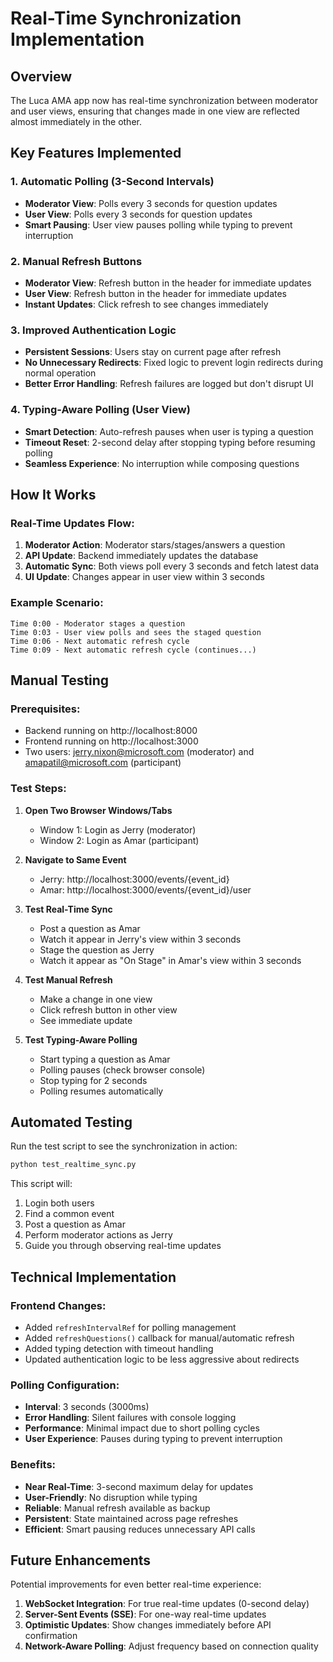 # Real-Time Synchronization Implementation

## Overview
The Luca AMA app now has real-time synchronization between moderator and user views, ensuring that changes made in one view are reflected almost immediately in the other.

## Key Features Implemented

### 1. Automatic Polling (3-Second Intervals)
- **Moderator View**: Polls every 3 seconds for question updates
- **User View**: Polls every 3 seconds for question updates
- **Smart Pausing**: User view pauses polling while typing to prevent interruption

### 2. Manual Refresh Buttons
- **Moderator View**: Refresh button in the header for immediate updates
- **User View**: Refresh button in the header for immediate updates
- **Instant Updates**: Click refresh to see changes immediately

### 3. Improved Authentication Logic
- **Persistent Sessions**: Users stay on current page after refresh
- **No Unnecessary Redirects**: Fixed logic to prevent login redirects during normal operation
- **Better Error Handling**: Refresh failures are logged but don't disrupt UI

### 4. Typing-Aware Polling (User View)
- **Smart Detection**: Auto-refresh pauses when user is typing a question
- **Timeout Reset**: 2-second delay after stopping typing before resuming polling
- **Seamless Experience**: No interruption while composing questions

## How It Works

### Real-Time Updates Flow:
1. **Moderator Action**: Moderator stars/stages/answers a question
2. **API Update**: Backend immediately updates the database
3. **Automatic Sync**: Both views poll every 3 seconds and fetch latest data
4. **UI Update**: Changes appear in user view within 3 seconds

### Example Scenario:
```
Time 0:00 - Moderator stages a question
Time 0:03 - User view polls and sees the staged question
Time 0:06 - Next automatic refresh cycle
Time 0:09 - Next automatic refresh cycle (continues...)
```

## Manual Testing

### Prerequisites:
- Backend running on http://localhost:8000
- Frontend running on http://localhost:3000
- Two users: jerry.nixon@microsoft.com (moderator) and amapatil@microsoft.com (participant)

### Test Steps:
1. **Open Two Browser Windows/Tabs**
   - Window 1: Login as Jerry (moderator)
   - Window 2: Login as Amar (participant)

2. **Navigate to Same Event**
   - Jerry: http://localhost:3000/events/{event_id}
   - Amar: http://localhost:3000/events/{event_id}/user

3. **Test Real-Time Sync**
   - Post a question as Amar
   - Watch it appear in Jerry's view within 3 seconds
   - Stage the question as Jerry
   - Watch it appear as "On Stage" in Amar's view within 3 seconds

4. **Test Manual Refresh**
   - Make a change in one view
   - Click refresh button in other view
   - See immediate update

5. **Test Typing-Aware Polling**
   - Start typing a question as Amar
   - Polling pauses (check browser console)
   - Stop typing for 2 seconds
   - Polling resumes automatically

## Automated Testing

Run the test script to see the synchronization in action:

```bash
python test_realtime_sync.py
```

This script will:
1. Login both users
2. Find a common event
3. Post a question as Amar
4. Perform moderator actions as Jerry
5. Guide you through observing real-time updates

## Technical Implementation

### Frontend Changes:
- Added `refreshIntervalRef` for polling management
- Added `refreshQuestions()` callback for manual/automatic refresh
- Added typing detection with timeout handling
- Updated authentication logic to be less aggressive about redirects

### Polling Configuration:
- **Interval**: 3 seconds (3000ms)
- **Error Handling**: Silent failures with console logging
- **Performance**: Minimal impact due to short polling cycles
- **User Experience**: Pauses during typing to prevent interruption

### Benefits:
- **Near Real-Time**: 3-second maximum delay for updates
- **User-Friendly**: No disruption while typing
- **Reliable**: Manual refresh available as backup
- **Persistent**: State maintained across page refreshes
- **Efficient**: Smart pausing reduces unnecessary API calls

## Future Enhancements

Potential improvements for even better real-time experience:
1. **WebSocket Integration**: For true real-time updates (0-second delay)
2. **Server-Sent Events (SSE)**: For one-way real-time updates
3. **Optimistic Updates**: Show changes immediately before API confirmation
4. **Network-Aware Polling**: Adjust frequency based on connection quality
